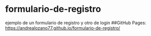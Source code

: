 # formulario-de-registro
ejemplo de un formulario de registro y otro de login
##GitHub Pages: https://andrealozano77.github.io/formulario-de-registro/

